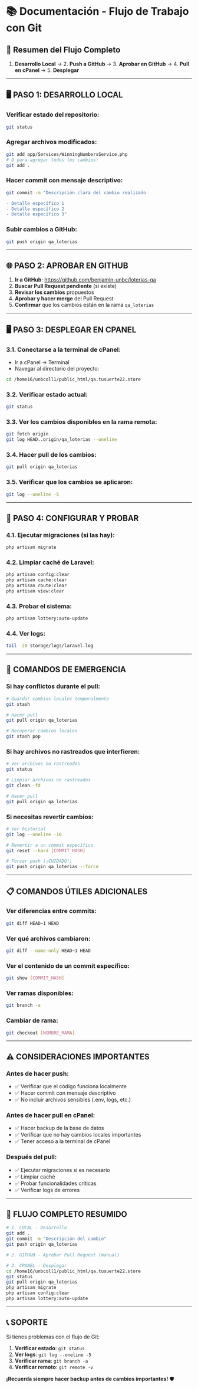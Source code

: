 # 📚 Documentación - Flujo de Trabajo con Git

## 🎯 **Resumen del Flujo Completo**

1. **Desarrollo Local** → 2. **Push a GitHub** → 3. **Aprobar en GitHub** → 4. **Pull en cPanel** → 5. **Desplegar**

---

## 🖥️ **PASO 1: DESARROLLO LOCAL**

### **Verificar estado del repositorio:**
```bash
git status
```

### **Agregar archivos modificados:**
```bash
git add app/Services/WinningNumbersService.php
# O para agregar todos los cambios:
git add .
```

### **Hacer commit con mensaje descriptivo:**
```bash
git commit -m "Descripción clara del cambio realizado

- Detalle específico 1
- Detalle específico 2
- Detalle específico 3"
```

### **Subir cambios a GitHub:**
```bash
git push origin qa_loterias
```

---

## 🌐 **PASO 2: APROBAR EN GITHUB**

1. **Ir a GitHub**: https://github.com/benjamin-unbc/loterias-qa
2. **Buscar Pull Request pendiente** (si existe)
3. **Revisar los cambios** propuestos
4. **Aprobar y hacer merge** del Pull Request
5. **Confirmar** que los cambios están en la rama `qa_loterias`

---

## 🖥️ **PASO 3: DESPLEGAR EN CPANEL**

### **3.1. Conectarse a la terminal de cPanel:**
- Ir a cPanel → Terminal
- Navegar al directorio del proyecto:
```bash
cd /home16/unbcoll1/public_html/qa.tusuerte22.store
```

### **3.2. Verificar estado actual:**
```bash
git status
```

### **3.3. Ver los cambios disponibles en la rama remota:**
```bash
git fetch origin
git log HEAD..origin/qa_loterias --oneline
```

### **3.4. Hacer pull de los cambios:**
```bash
git pull origin qa_loterias
```

### **3.5. Verificar que los cambios se aplicaron:**
```bash
git log --oneline -5
```

---

## 🔧 **PASO 4: CONFIGURAR Y PROBAR**

### **4.1. Ejecutar migraciones (si las hay):**
```bash
php artisan migrate
```

### **4.2. Limpiar caché de Laravel:**
```bash
php artisan config:clear
php artisan cache:clear
php artisan route:clear
php artisan view:clear
```

### **4.3. Probar el sistema:**
```bash
php artisan lottery:auto-update
```

### **4.4. Ver logs:**
```bash
tail -20 storage/logs/laravel.log
```

---

## 🚨 **COMANDOS DE EMERGENCIA**

### **Si hay conflictos durante el pull:**
```bash
# Guardar cambios locales temporalmente
git stash

# Hacer pull
git pull origin qa_loterias

# Recuperar cambios locales
git stash pop
```

### **Si hay archivos no rastreados que interfieren:**
```bash
# Ver archivos no rastreados
git status

# Limpiar archivos no rastreados
git clean -fd

# Hacer pull
git pull origin qa_loterias
```

### **Si necesitas revertir cambios:**
```bash
# Ver historial
git log --oneline -10

# Revertir a un commit específico
git reset --hard [COMMIT_HASH]

# Forzar push (¡CUIDADO!)
git push origin qa_loterias --force
```

---

## 📋 **COMANDOS ÚTILES ADICIONALES**

### **Ver diferencias entre commits:**
```bash
git diff HEAD~1 HEAD
```

### **Ver qué archivos cambiaron:**
```bash
git diff --name-only HEAD~1 HEAD
```

### **Ver el contenido de un commit específico:**
```bash
git show [COMMIT_HASH]
```

### **Ver ramas disponibles:**
```bash
git branch -a
```

### **Cambiar de rama:**
```bash
git checkout [NOMBRE_RAMA]
```

---

## ⚠️ **CONSIDERACIONES IMPORTANTES**

### **Antes de hacer push:**
- ✅ Verificar que el código funciona localmente
- ✅ Hacer commit con mensaje descriptivo
- ✅ No incluir archivos sensibles (.env, logs, etc.)

### **Antes de hacer pull en cPanel:**
- ✅ Hacer backup de la base de datos
- ✅ Verificar que no hay cambios locales importantes
- ✅ Tener acceso a la terminal de cPanel

### **Después del pull:**
- ✅ Ejecutar migraciones si es necesario
- ✅ Limpiar caché
- ✅ Probar funcionalidades críticas
- ✅ Verificar logs de errores

---

## 🎯 **FLUJO COMPLETO RESUMIDO**

```bash
# 1. LOCAL - Desarrollo
git add .
git commit -m "Descripción del cambio"
git push origin qa_loterias

# 2. GITHUB - Aprobar Pull Request (manual)

# 3. CPANEL - Desplegar
cd /home16/unbcoll1/public_html/qa.tusuerte22.store
git status
git pull origin qa_loterias
php artisan migrate
php artisan config:clear
php artisan lottery:auto-update
```

---

## 📞 **SOPORTE**

Si tienes problemas con el flujo de Git:

1. **Verificar estado**: `git status`
2. **Ver logs**: `git log --oneline -5`
3. **Verificar rama**: `git branch -a`
4. **Verificar remoto**: `git remote -v`

**¡Recuerda siempre hacer backup antes de cambios importantes!** 🛡️
